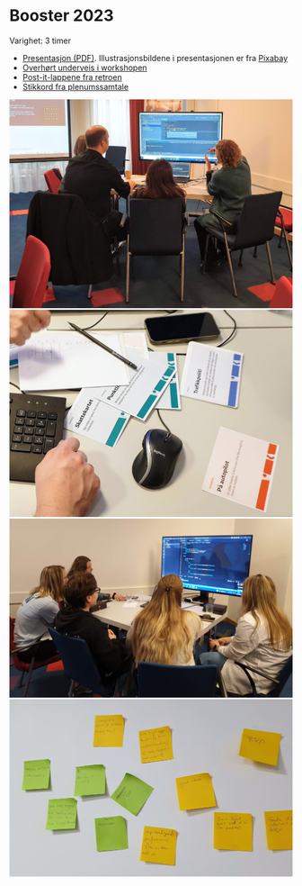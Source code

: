 # Booster 2023

Varighet: 3 timer

* [Presentasjon (PDF)](/workshops/booster-2023/presentasjon-booster-2023.pdf). Illustrasjonsbildene i presentasjonen er fra [Pixabay](https://pixabay.com/)
* [Overhørt underveis i workshopen](/workshops/booster-2023/underveis.md)
* [Post-it-lappene fra retroen](/workshops/booster-2023/retro.md)
* [Stikkord fra plenumssamtale](/workshops/booster-2023/plenumssamtale.md)


![image](/workshops/booster-2023/bilder/bilde-1.jpg)
![image](/workshops/booster-2023/bilder/bilde-2.jpg)
![image](/workshops/booster-2023/bilder/bilde-3.jpg)
![image](/workshops/booster-2023/bilder/bilde-4.jpg)
